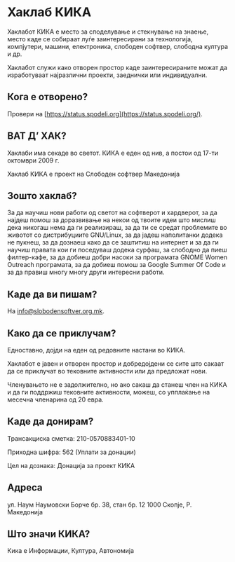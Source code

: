 # Хаклаб КИКА

Хаклабот КИКА е место за споделување и стекнување на знаење, место каде се собираат луѓе заинтересирани за технологија, компјутери, машини, електроника, слободен софтвер, слободна култура и др.

Хаклабот служи како отворен простор каде заинтересираните можат да изработуваат најразлични проекти, заеднички или индивидуални.


## Кога е отворено?

Провери на [https://status.spodeli.org](https://status.spodeli.org/).


## ВАТ Д’ ХАК?

Хаклаби има секаде во светот. КИКА е еден од нив, а постои од 17-ти октомври 2009 г.

Хаклаб КИКА е проект на Слободен софтвер Македонија


## Зошто хаклаб?

За да научиш нови работи од светот на софтверот и хардверот, за да најдеш помош за доразвивање на некои од твоите идеи што мислиш дека никогаш нема да ги реализираш, за да ти се средат проблемите во животот со дистрибуциите GNU/Linux, за да јадеш наполитанки додека не пукнеш, за да дознаеш како да се заштитиш на интернет и за да ги научиш правата кои ги поседуваш додека сурфаш, за слободно да пиеш филтер-кафе, за да добиеш добри насоки за програмата GNOME Women Outreach програмата, за да добиеш помош за Google Summer Of Codе и за да правиш многу многу други интересни работи.


## Каде да ви пишам?

На <info@slobodensoftver.org.mk>.


## Како да се приклучам?

Едноставно, дојди на еден од редовните настани во КИКА.

Хаклабот е јавен и отворен простор и добредојдени се сите што сакаат да се приклучат во тековните активности или да предложат нови.

Членувањето не е задолжително, но ако сакаш да станеш член на КИКА и да ги поддржиш тековните активности, можеш, со упплаќање на месечна членарина од 20 евра.


## Каде да донирам?

Трансакциска сметка:
210-0570883401-10

Приходна шифра:
562 (Уплати за донации)

Цел на дознака:
Донација за проект КИКА


## Адреса

ул. Наум Наумовски Борче
бр. 38, стан бр. 12
1000 Скопје, Р. Македонија


## Што значи КИКА?

Кика е Информации, Култура, Автономија
